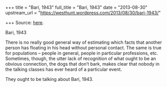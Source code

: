 +++
title = "Bari, 1943"
full_title = "Bari, 1943"
date = "2013-08-30"
upstream_url = "https://westhunt.wordpress.com/2013/08/30/bari-1943/"

+++
Source: [here](https://westhunt.wordpress.com/2013/08/30/bari-1943/).

Bari, 1943



There is no really good general way of estimating which facts that
another person has floating in his head without personal contact. The
same is true for populations – people in general, people in particular
professions, etc. Sometimes, though, the utter lack of recognition of
what ought to be an obvious connection, the dogs that don’t bark,
makes clear that nobody in the talking classes has ever heard of a
particular event.

They ought to be talking about Bari, 1943.





